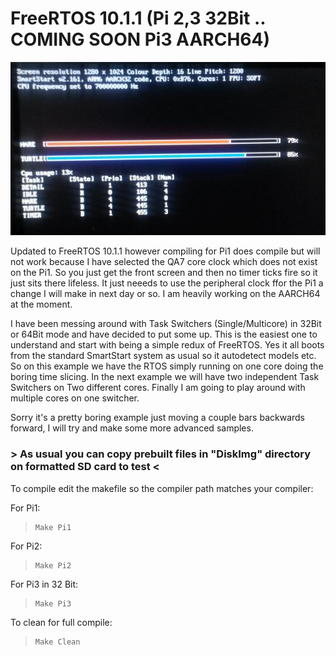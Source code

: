 # FreeRTOS 10.1.1 (Pi 2,3 32Bit .. COMING SOON Pi3 AARCH64)
![](https://github.com/LdB-ECM/Docs_and_Images/blob/master/Images/FreeRTOS.jpg?raw=true)
>
Updated to FreeRTOS 10.1.1 however compiling for Pi1 does compile but will not work because I have selected the QA7 core clock which does not exist on the Pi1. So you just get the front screen and then no timer ticks fire so it just sits there lifeless.
It just neeeds to use the peripheral clock ffor the Pi1 a change I will make in next day or so. I am heavily working on the AARCH64 at the moment.
>
I have been messing around with Task Switchers (Single/Multicore) in 32Bit or 64Bit mode and have decided to put some up. This is the easiest one to understand and start with being a simple redux of FreeRTOS. Yes it all boots from the standard SmartStart system as usual so it autodetect models etc.  So on this example we have the RTOS simply running on one core doing the boring time slicing. In the next example we will have two independent Task Switchers on Two different cores. Finally I am going to play around with multiple cores on one switcher.
>
Sorry it's a pretty boring example just moving a couple bars backwards forward, I will try and make some more advanced samples.
>
### > As usual you can copy prebuilt files in "DiskImg" directory on formatted SD card to test <

To compile edit the makefile so the compiler path matches your compiler:
>
For Pi1: 
>     Make Pi1
For Pi2:
>     Make Pi2
For Pi3 in 32 Bit:
>     Make Pi3
     
To clean for full compile:     
>     Make Clean
     


